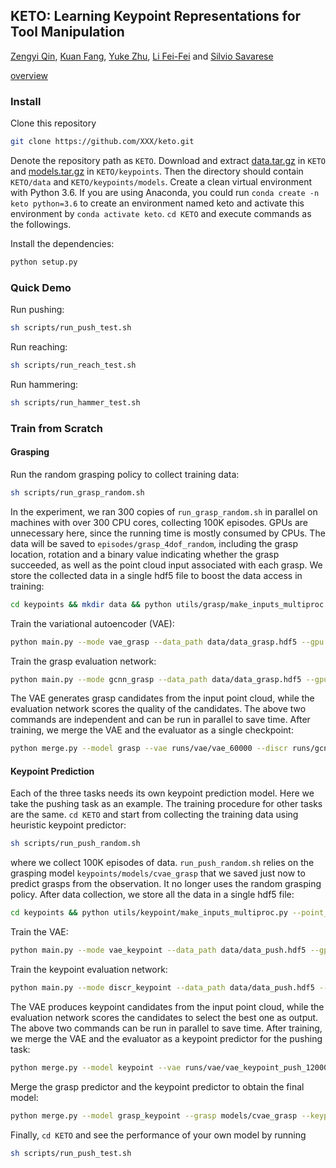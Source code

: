 ## KETO: Learning Keypoint Representations for Tool Manipulation

[Zengyi Qin](https://zengyi-qin.github.io/), [Kuan Fang](http://ai.stanford.edu/~kuanfang/), [Yuke Zhu](http://ai.stanford.edu/~yukez/), [Li Fei-Fei](http://svl.stanford.edu/people/) and [Silvio Savarese](http://svl.stanford.edu/people/)

[overview](docs/overview.png)

### Install

Clone this repository
```bash
git clone https://github.com/XXX/keto.git 
```

Denote the repository path as `KETO`. Download and extract [data.tar.gz](https://cloud.tsinghua.edu.cn/f/2375b7da83b44db8aaff/?dl=1) in `KETO` and [models.tar.gz](https://cloud.tsinghua.edu.cn/f/39abcf2cf120486fa191/?dl=1) in `KETO/keypoints`. Then the directory should contain `KETO/data` and `KETO/keypoints/models`. Create a clean virtual environment with Python 3.6. If you are using Anaconda, you could run `conda create -n keto python=3.6` to create an environment named keto and activate this environment by `conda activate keto`. `cd KETO` and execute commands as the followings.

Install the dependencies:
```bash
python setup.py
```

### Quick Demo

Run pushing:
```bash
sh scripts/run_push_test.sh
```

Run reaching:
```bash
sh scripts/run_reach_test.sh
```

Run hammering:
```bash
sh scripts/run_hammer_test.sh
```

### Train from Scratch

#### Grasping
Run the random grasping policy to collect training data:
```bash
sh scripts/run_grasp_random.sh
```
In the experiment, we ran 300 copies of `run_grasp_random.sh` in parallel on machines with over 300 CPU cores, collecting 100K episodes. GPUs are unnecessary here, since the running time is mostly consumed by CPUs. The data will be saved to `episodes/grasp_4dof_random`, including the grasp location, rotation and a binary value indicating whether the grasp succeeded, as well as the point cloud input associated with each grasp. We store the collected data in a single hdf5 file to boost the data access in training:
```bash
cd keypoints && mkdir data && python utils/grasp/make_inputs_multiproc.py --point_cloud ../episodes/grasp_4dof_random/point_cloud --grasp ../episodes/grasp_4dof_random/grasp --save data/data_grasp.hdf5
```

Train the variational autoencoder (VAE):
```bash
python main.py --mode vae_grasp --data_path data/data_grasp.hdf5 --gpu GPU_ID
```
Train the grasp evaluation network:
```bash
python main.py --mode gcnn_grasp --data_path data/data_grasp.hdf5 --gpu GPU_ID
```
The VAE generates grasp candidates from the input point cloud, while the evaluation network scores the quality of the candidates. The above two commands are independent and can be run in parallel to save time. After training, we merge the VAE and the evaluator as a single checkpoint:
```bash
python merge.py --model grasp --vae runs/vae/vae_60000 --discr runs/gcnn/gcnn_60000 --output models/cvae_grasp
```

#### Keypoint Prediction
Each of the three tasks needs its own keypoint prediction model. Here we take the pushing task as an example. The training procedure for other tasks are the same. `cd KETO` and start from collecting the training data using heuristic keypoint predictor:
```bash
sh scripts/run_push_random.sh
```
where we collect 100K episodes of data. `run_push_random.sh` relies on the grasping model `keypoints/models/cvae_grasp` that we saved just now to predict grasps from the observation. It no longer uses the random grasping policy. After data collection, we store all the data in a single hdf5 file:
```bash
cd keypoints && python utils/keypoint/make_inputs_multiproc.py --point_cloud ../episodes/push_point_cloud/point_cloud --keypoints ../episodes/push_point_cloud/keypoints --save data/data_push.hdf5
``` 

Train the VAE:
```bash
python main.py --mode vae_keypoint --data_path data/data_push.hdf5 --gpu GPU_ID
```
Train the keypoint evaluation network:
```bash
python main.py --mode discr_keypoint --data_path data/data_push.hdf5 --gpu GPU_ID
```
The VAE produces keypoint candidates from the input point cloud, while the evaluation network scores the candidates to select the best one as output. The above two commands can be run in parallel to save time. After training, we merge the VAE and the evaluator as a keypoint predictor for the pushing task:
```bash
python merge.py --model keypoint --vae runs/vae/vae_keypoint_push_120000 --discr runs/discr/discr_keypoint_push_120000 --output models/cvae_keypoint_push
```
Merge the grasp predictor and the keypoint predictor to obtain the final model:
```bash
python merge.py --model grasp_keypoint --grasp models/cvae_grasp --keypoint models/cvae_keypoint_push --output models/cvae_push
```
Finally, `cd KETO` and see the performance of your own model by running 
```bash
sh scripts/run_push_test.sh
```

